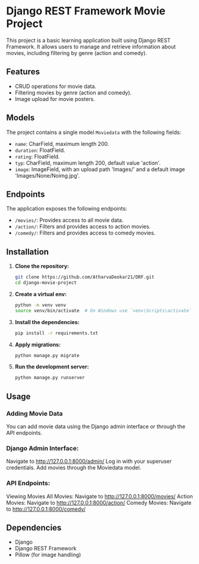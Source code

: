 # Django REST Framework Movie Project

This project is a basic learning application built using Django REST Framework. It allows users to manage and retrieve information about movies, including filtering by genre (action and comedy). 

## Features

- CRUD operations for movie data.
- Filtering movies by genre (action and comedy).
- Image upload for movie posters.

## Models

The project contains a single model `Moviedata` with the following fields:
- `name`: CharField, maximum length 200.
- `duration`: FloatField.
- `rating`: FloatField.
- `typ`: CharField, maximum length 200, default value 'action'.
- `image`: ImageField, with an upload path 'Images/' and a default image 'Images/None/Noimg.jpg'.

## Endpoints

The application exposes the following endpoints:

- `/movies/`: Provides access to all movie data.
- `/action/`: Filters and provides access to action movies.
- `/comedy/`: Filters and provides access to comedy movies.

## Installation

1. **Clone the repository:**
   ```bash
   git clone https://github.com/AtharvaDeokar21/DRF.git
   cd django-movie-project
   ```
2. **Create a virtual env:**
    ```bash
    python -m venv venv
    source venv/bin/activate  # On Windows use `venv\Scripts\activate`
    ```
3. **Install the dependencies:**
    ```bash
    pip install -r requirements.txt
    ```
4. **Apply migrations:**
    ```bash
    python manage.py migrate
    ```
5. **Run the development server:**
    ```bash
    python manage.py runserver
    ```
## Usage

### Adding Movie Data
You can add movie data using the Django admin interface or through the API endpoints.

### Django Admin Interface:
Navigate to http://127.0.0.1:8000/admin/
Log in with your superuser credentials.
Add movies through the Moviedata model.

### API Endpoints:
Viewing Movies
All Movies:
Navigate to http://127.0.0.1:8000/movies/
Action Movies:
Navigate to http://127.0.0.1:8000/action/
Comedy Movies:
Navigate to http://127.0.0.1:8000/comedy/

## Dependencies
- Django
- Django REST Framework
- Pillow (for image handling)